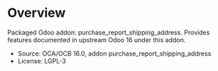 # Overview

Packaged Odoo addon: purchase_report_shipping_address. Provides features documented in upstream Odoo 16 under this addon.

- Source: OCA/OCB 16.0, addon purchase_report_shipping_address
- License: LGPL-3
